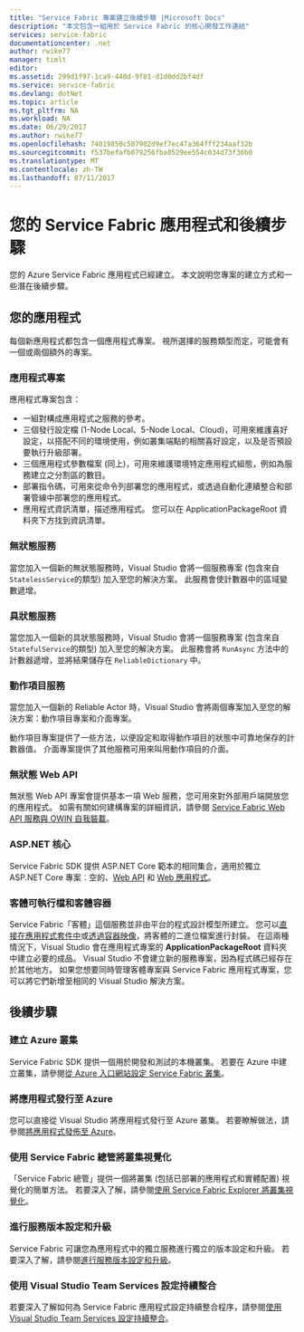 ```yaml
---
title: "Service Fabric 專案建立後續步驟 |Microsoft Docs"
description: "本文包含一組用於 Service Fabric 的核心開發工作連結"
services: service-fabric
documentationcenter: .net
author: rwike77
manager: timlt
editor: 
ms.assetid: 299d1f97-1ca9-440d-9f81-d1d0dd2bf4df
ms.service: service-fabric
ms.devlang: dotNet
ms.topic: article
ms.tgt_pltfrm: NA
ms.workload: NA
ms.date: 06/29/2017
ms.author: rwike77
ms.openlocfilehash: 74019850c507902d9ef7ec47a364fff234aaf32b
ms.sourcegitcommit: f537befafb079256fba0529ee554c034d73f36b0
ms.translationtype: MT
ms.contentlocale: zh-TW
ms.lasthandoff: 07/11/2017
---
```

# <a name="your-service-fabric-application-and-next-steps"></a>您的 Service Fabric 應用程式和後續步驟
您的 Azure Service Fabric 應用程式已經建立。 本文說明您專案的建立方式和一些潛在後續步驟。

## <a name="your-application"></a>您的應用程式
每個新應用程式都包含一個應用程式專案。 視所選擇的服務類型而定，可能會有一個或兩個額外的專案。

### <a name="the-application-project"></a>應用程式專案
應用程式專案包含：

* 一組對構成應用程式之服務的參考。
* 三個發行設定檔 (1-Node Local、5-Node Local、Cloud)，可用來維護喜好設定，以搭配不同的環境使用，例如叢集端點的相關喜好設定，以及是否預設要執行升級部署。
* 三個應用程式參數檔案 (同上)，可用來維護環境特定應用程式組態，例如為服務建立之分割區的數目。
* 部署指令碼，可用來從命令列部署您的應用程式，或透過自動化連續整合和部署管線中部署您的應用程式。
* 應用程式資訊清單，描述應用程式。 您可以在 ApplicationPackageRoot 資料夾下方找到資訊清單。

### <a name="stateless-service"></a>無狀態服務
當您加入一個新的無狀態服務時，Visual Studio 會將一個服務專案 (包含來自 `StatelessService`的類型) 加入至您的解決方案。 此服務會使計數器中的區域變數遞增。

### <a name="stateful-service"></a>具狀態服務
當您加入一個新的具狀態服務時，Visual Studio 會將一個服務專案 (包含來自 `StatefulService`的類型) 加入至您的解決方案。 此服務會將 `RunAsync` 方法中的計數器遞增，並將結果儲存在 `ReliableDictionary` 中。

### <a name="actor-service"></a>動作項目服務
當您加入一個新的 Reliable Actor 時，Visual Studio 會將兩個專案加入至您的解決方案：動作項目專案和介面專案。

動作項目專案提供了一些方法，以便設定和取得動作項目的狀態中可靠地保存的計數器值。 介面專案提供了其他服務可用來叫用動作項目的介面。

### <a name="stateless-web-api"></a>無狀態 Web API
無狀態 Web API 專案會提供基本一項 Web 服務，您可用來對外部用戶端開放您的應用程式。 如需有關如何建構專案的詳細資訊，請參閱 [Service Fabric Web API 服務與 OWIN 自我裝載](service-fabric-reliable-services-communication-webapi.md)。


### <a name="aspnet-core"></a>ASP.NET 核心
Service Fabric SDK 提供 ASP.NET Core 範本的相同集合，適用於獨立 ASP.NET Core 專案︰空的、[Web API][aspnet-webapi] 和 [Web 應用程式][aspnet-webapp]。

### <a name="guest-executables-and-guest-containers"></a>客體可執行檔和客體容器

Service Fabric「客體」這個服務並非由平台的程式設計模型所建立。 您可以[直接在應用程式套件中](service-fabric-deploy-existing-app.md)或[透過容器映像](service-fabric-deploy-container.md)，將客體的二進位檔案進行封裝。 在這兩種情況下，Visual Studio 會在應用程式專案的 **ApplicationPackageRoot** 資料夾中建立必要的成品。 Visual Studio 不會建立新的服務專案，因為程式碼已經存在於其他地方。 如果您想要同時管理客體專案與 Service Fabric 應用程式專案，您可以將它們新增至相同的 Visual Studio 解決方案。

## <a name="next-steps"></a>後續步驟
### <a name="create-an-azure-cluster"></a>建立 Azure 叢集
Service Fabric SDK 提供一個用於開發和測試的本機叢集。 若要在 Azure 中建立叢集，請參閱[從 Azure 入口網站設定 Service Fabric 叢集][create-cluster-in-portal]。

### <a name="publish-your-application-to-azure"></a>將應用程式發行至 Azure
您可以直接從 Visual Studio 將應用程式發行至 Azure 叢集。 若要瞭解做法，請參閱[將應用程式發佈至 Azure][publish-app-to-azure]。

### <a name="use-service-fabric-explorer-to-visualize-your-cluster"></a>使用 Service Fabric 總管將叢集視覺化
「Service Fabric 總管」提供一個將叢集 (包括已部署的應用程式和實體配置) 視覺化的簡單方法。 若要深入了解，請參閱[使用 Service Fabric Explorer 將叢集視覺化][visualize-with-sfx]。

### <a name="version-and-upgrade-your-services"></a>進行服務版本設定和升級
Service Fabric 可讓您為應用程式中的獨立服務進行獨立的版本設定和升級。 若要深入了解，請參閱[進行服務版本設定和升級][app-upgrade-tutorial]。

### <a name="configure-continuous-integration-with-visual-studio-team-services"></a>使用 Visual Studio Team Services 設定持續整合
若要深入了解如何為 Service Fabric 應用程式設定持續整合程序，請參閱[使用 Visual Studio Team Services 設定持續整合][ci-with-vso]。

<!-- Links -->
[add-web-frontend]: service-fabric-add-a-web-frontend.md
[create-cluster-in-portal]: service-fabric-cluster-creation-via-portal.md
[publish-app-to-azure]: service-fabric-publish-app-remote-cluster.md
[visualize-with-sfx]: service-fabric-visualizing-your-cluster.md
[ci-with-vso]: service-fabric-set-up-continuous-integration.md
[reliable-services-webapi]: service-fabric-reliable-services-communication-webapi.md
[app-upgrade-tutorial]: service-fabric-application-upgrade-tutorial.md
[aspnet-webapi]: https://docs.asp.net/en/latest/tutorials/first-web-api.html
[aspnet-webapp]: https://docs.asp.net/en/latest/tutorials/first-mvc-app/index.html

